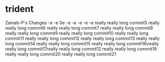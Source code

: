 # trident

Zainab-P's Changes
-e
-e
0e
-e
-e
-e
-e
-e
really really long commit5
really really long commit6
really really long commit7
really really long commit8
really really long commit9
really really long commit10
really really long commit11
really really long commit12
really really long commit13
really really long commit14
really really long commit15
really really long commit16\really really long commit17really really long commit12
really really long commit19
really really long commit20
really really long commit21